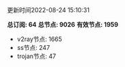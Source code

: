 更新时间2022-08-24 15:10:31

**总订阅: 64**
**总节点: 9026**
**有效节点: 1959**
- v2ray节点: 1665
- ss节点: 247
- trojan节点: 47
